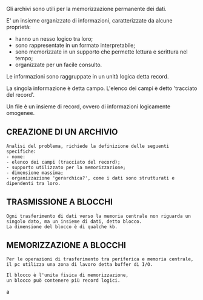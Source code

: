 
Gli archivi sono utili per la memorizzazione permanente dei dati.

E' un insieme organizzato di informazioni, caratterizzate da alcune proprietà:
- hanno un nesso logico tra loro;
- sono rappresentate in un formato interpretabile;
- sono memorizzate in un supporto che permette lettura e scrittura nel tempo;
- organizzate per un facile consulto.

Le informazioni sono raggruppate in un unità logica detta record.

La singola informazione è detta campo.
L'elenco dei campi è detto 'tracciato del record'.

Un file è un insieme di record, ovvero di informazioni logicamente omogenee.


CREAZIONE DI UN ARCHIVIO
-
	Analisi del problema, richiede la definizione delle seguenti specifiche:
	- nome:
	- elenco dei campi (tracciato del record);
	- supporto utilizzato per la memorizzazione; 
	- dimensione massima;
	- organizzazione 'gerarchica?', come i dati sono strutturati e dipendenti tra loro.


TRASMISSIONE A BLOCCHI
-
	Ogni trasferimento di dati verso la memoria centrale non riguarda un singolo dato, ma un insieme di dati, detto blocco.
	La dimensione del blocco è di qualche kb.

MEMORIZZAZIONE A BLOCCHI
-
	Per le operazioni di trasferimento tra periferica e memoria centrale, il pc utilizza una zona di lavoro detta buffer di I/O.
	
	Il blocco è l'unita fisica di memorizzazione,
	un blocco può contenere più record logici.


a

